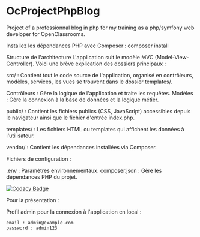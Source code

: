 # OcProjectPhpBlog

Project of a professionnal blog in php for my training as a php/symfony web developer for OpenClassrooms.

Installez les dépendances PHP avec Composer :
composer install

Structure de l'architecture
L'application suit le modèle MVC (Model-View-Controller). Voici une brève explication des dossiers principaux :

src/ : Contient tout le code source de l'application, organisé en contrôleurs, modèles, services, les vues se trouvent dans le dossier templates/.

Contrôleurs : Gère la logique de l'application et traite les requêtes.
Modèles : Gère la connexion à la base de données et la logique métier.

public/ : Contient les fichiers publics (CSS, JavaScript) accessibles depuis le navigateur ainsi que le fichier d'entrée index.php.

templates/ : Les fichiers HTML ou templates qui affichent les données à l'utilisateur.

vendor/ : Contient les dépendances installées via Composer.

Fichiers de configuration :

.env : Paramètres environnementaux.
composer.json : Gère les dépendances PHP du projet.

[![Codacy Badge](https://app.codacy.com/project/badge/Grade/36c5ac14e4244f7ba42d5f23e3b20194)](https://app.codacy.com/gh/Adrien1988/OcProjectPhpBlog/dashboard?utm_source=gh&utm_medium=referral&utm_content=&utm_campaign=Badge_grade)

Pour la présentation : 

Profil admin pour la connexion à l'application en local : 
    
    email : admin@example.com
    password : admin123